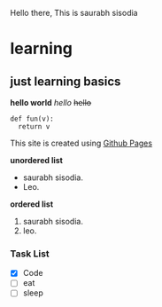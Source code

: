 Hello there, This is saurabh sisodia


# learning
## just learning basics
**hello world**
*hello*
~~hello~~

```
def fun(v):
  return v
```

This site is created using [Github Pages](https://www.google.com)

**unordered list**
- saurabh sisodia.
- Leo.

**ordered list**
1. saurabh sisodia.
2. leo.

### Task List ###
- [x] Code
- [ ] eat
- [ ] sleep

